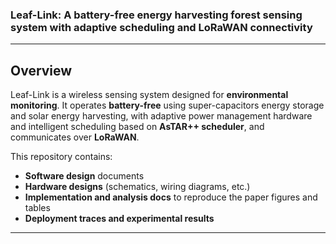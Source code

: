 
### Leaf-Link: A battery-free energy harvesting forest sensing system with adaptive scheduling and LoRaWAN connectivity


<!-- [![Paper](https://img.shields.io/badge/paper-PDF-blue)](LINK_TO_PAPER) -->
<!-- [![DOI](https://zenodo.org/badge/DOI_PLACEHOLDER.svg)](https://doi.org/DOI_PLACEHOLDER) --> 

---

## Overview
Leaf-Link is a wireless sensing system designed for **environmental monitoring**. It operates **battery-free** using super-capacitors energy storage and solar energy harvesting, with adaptive power management hardware  and intelligent scheduling based on **AsTAR++ scheduler**, and communicates over **LoRaWAN**.  

This repository contains:
- **Software design** documents  
- **Hardware designs** (schematics, wiring diagrams, etc.) 
- **Implementation and analysis docs** to reproduce the paper figures and tables
- **Deployment traces and experimental results**
<!-- - 📄 **Paper Link** -->

---
